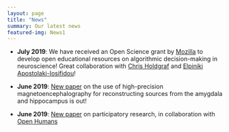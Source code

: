 ```yaml
---
layout: page
title: "News"
summary: Our latest news
featured-img: News1
---
```


* **July 2019**: We have received an Open Science grant by [Mozilla](https://medium.com/read-write-participate/announcing-9-awards-for-open-science-eaf8f5b36e85) to develop open educational resources on algorithmic decision-making in neuroscience! Great collaboration with [Chris Holdgraf](https://predictablynoisy.com/) and [Elpiniki Apostolaki-Iosifidou](https://elpiniki.io/)! 

* **June 2019**: [New paper](https://onlinelibrary.wiley.com/doi/full/10.1002/hbm.24689) on the use of high-precision magnetoencephalography for reconstructing sources from the amygdala and hippocampus is out! 

* **June 2019**: [New paper](https://academic.oup.com/gigascience/article/8/6/giz076/5523201) on participatory research, in collaboration with [Open Humans](https://www.openhumans.org/)


